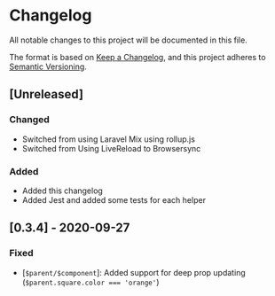 # Changelog
All notable changes to this project will be documented in this file.

The format is based on [Keep a Changelog](https://keepachangelog.com/en/1.0.0/),
and this project adheres to [Semantic Versioning](https://semver.org/spec/v2.0.0.html).

## [Unreleased]

### Changed
- Switched from using Laravel Mix using rollup.js
- Switched from Using LiveReload to Browsersync

### Added
- Added this changelog
- Added Jest and added some tests for each helper

## [0.3.4] - 2020-09-27
### Fixed
- [`$parent/$component`]: Added support for deep prop updating (`$parent.square.color === 'orange'`)
